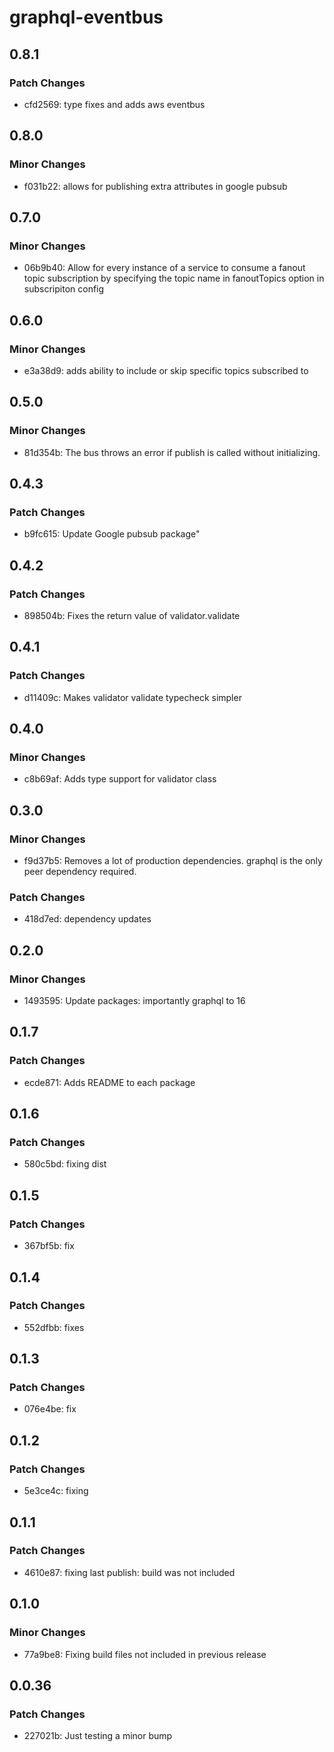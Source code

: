 # graphql-eventbus

## 0.8.1

### Patch Changes

- cfd2569: type fixes and adds aws eventbus

## 0.8.0

### Minor Changes

- f031b22: allows for publishing extra attributes in google pubsub

## 0.7.0

### Minor Changes

- 06b9b40: Allow for every instance of a service to consume a fanout topic subscription by specifying the topic name in fanoutTopics option in subscripiton config

## 0.6.0

### Minor Changes

- e3a38d9: adds ability to include or skip specific topics subscribed to

## 0.5.0

### Minor Changes

- 81d354b: The bus throws an error if publish is called without initializing.

## 0.4.3

### Patch Changes

- b9fc615: Update Google pubsub package"

## 0.4.2

### Patch Changes

- 898504b: Fixes the return value of validator.validate

## 0.4.1

### Patch Changes

- d11409c: Makes validator validate typecheck simpler

## 0.4.0

### Minor Changes

- c8b69af: Adds type support for validator class

## 0.3.0

### Minor Changes

- f9d37b5: Removes a lot of production dependencies. graphql is the only peer dependency required.

### Patch Changes

- 418d7ed: dependency updates

## 0.2.0

### Minor Changes

- 1493595: Update packages: importantly graphql to 16

## 0.1.7

### Patch Changes

- ecde871: Adds README to each package

## 0.1.6

### Patch Changes

- 580c5bd: fixing dist

## 0.1.5

### Patch Changes

- 367bf5b: fix

## 0.1.4

### Patch Changes

- 552dfbb: fixes

## 0.1.3

### Patch Changes

- 076e4be: fix

## 0.1.2

### Patch Changes

- 5e3ce4c: fixing

## 0.1.1

### Patch Changes

- 4610e87: fixing last publish: build was not included

## 0.1.0

### Minor Changes

- 77a9be8: Fixing build files not included in previous release

## 0.0.36

### Patch Changes

- 227021b: Just testing a minor bump
